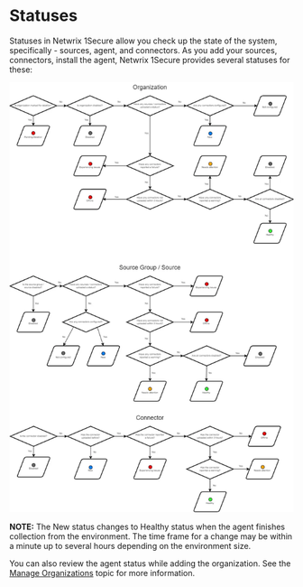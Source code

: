 # Statuses

Statuses in Netwrix 1Secure allow you check up the state of the system, specifically - sources, agent, and connectors. As you add your sources, connectors, install the agent, Netwrix 1Secure provides several statuses for these:

![statuses_chart](../../../static/img/product_docs/1secure/admin/statuses_chart.webp)

__NOTE:__ The New status changes to Healthy status when the agent finishes collection from the environment. The time frame for a change may be within a minute up to several hours depending on the environment size.

You can also review the agent status while adding the organization. See the [Manage Organizations](organizations/overview.md) topic for more information.
